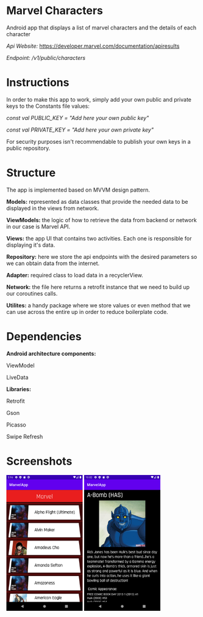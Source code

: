 # Marvel Characters
Android app that displays a list of marvel characters and the details of each character

*Api Website:* https://developer.marvel.com/documentation/apiresults 

*Endpoint: /v1/public/characters*

# Instructions
In order to make this app to work, simply add your own public and private keys to the Constants file values:

 *const val PUBLIC_KEY = "Add here your own public key"*
 
 *const val PRIVATE_KEY = "Add here your own private key"*
 
 For security purposes isn't recommendable to publish your own keys in a public repository.

# Structure
The app is implemented based on MVVM design pattern.

**Models:** represented as data classes that provide the needed data to be displayed in the views from network.

**ViewModels:** the logic of how to retrieve the data from backend or network in our case is Marvel API.

**Views:** the app UI that contains two activities. Each one is responsible for displaying it's data.

**Repository:** here we store the api endpoints with the desired parameters so we can obtain data from the internet.

**Adapter:** required class to load data in a recyclerView.

**Network:** the file here returns a retrofit instance that we need to build up our coroutines calls.

**Utilites:** a handy package where we store values or even method that we can use across the entire up in order to reduce boilerplate code.


# Dependencies
**Android architecture components:**

 ViewModel

 LiveData
  
**Libraries:**  

Retrofit

Gson

Picasso

Swipe Refresh

# Screenshots
<img src="https://github.com/Delug3/MarvelApp/blob/master/main_activity_list.png" width="200"> <img src="https://github.com/Delug3/MarvelApp/blob/master/detail_activity.png" width="200">


